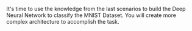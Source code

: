 It's time to use the knowledge from the last scenarios to build the Deep Neural Network to classify the MNIST Dataset. You will create more complex architecture to accomplish the task.
